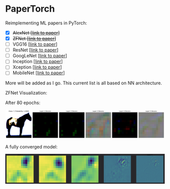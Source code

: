 # PaperTorch

Reimplementing ML papers in PyTorch:
- [x] ~~AlexNet [[link to paper](https://papers.nips.cc/paper/4824-imagenet-classification-with-deep-convolutional-neural-networks)]~~
- [x] ~~ZFNet [[link to paper](https://arxiv.org/abs/1311.2901)]~~
- [ ] VGG16 [[link to paper]()]
- [ ] ResNet [[link to paper]()]
- [ ] GoogLeNet [[link to paper]()]
- [ ] Inception [[link to paper]()]
- [ ] Xception [[link to paper]()]
- [ ] MobileNet [[link to paper]()]

More will be added as I go. This current list is all based on NN architecture.

ZFNet Visualization:

After 80 epochs:

![](deconv.png)

A fully converged model:

![](converged.png)
